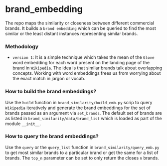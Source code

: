 # brand_embedding

The repo maps the similarity or closeness between different commercial brands. It builds a `brand embedding` which can 
be queried to find the most similar or the least distant instances representing similar brands.

### Methodology ###

* `version 1`: It is a simple technique which takes the mean of the `Glove` word embedding for each word present on the 
landing page of the brand in `Wikipedia`. The idea is that similar brands talk about overlapping concepts. Working
with word embeddings frees us from worrying about the exact match in jargon or vocab.

### How to build the brand embeddings? ### 

Use the `build` function in `brand_similarity/build_emb.py` scrip to query `Wikipedia` iteratively and generate the 
brand embeddings for the set of brands passed as an argument via `set_brands`. 
The default set of brands are as listed in `brand_similarity/data/brand_list` which is loaded as part of the module 
`__init__`.

### How to query the brand embeddings? ### 

Use the `query` or the `query_list` function in `brand_similarity/query_emb.py` to get most similar brands to a 
particular brand or get the same for a list of brands. The `top_n` parameter can be set to only return the closes `n` 
brands.